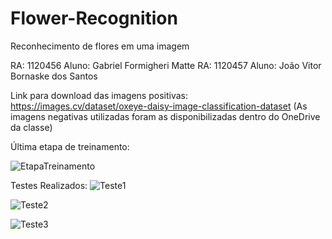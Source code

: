 # Flower-Recognition
Reconhecimento de flores em uma imagem

RA: 1120456 Aluno: Gabriel Formigheri Matte
RA: 1120457 Aluno: João Vitor Bornaske dos Santos

Link para download das imagens positivas: https://images.cv/dataset/oxeye-daisy-image-classification-dataset
(As imagens negativas utilizadas foram as disponibilizadas dentro do OneDrive da classe)

Última etapa de treinamento: 

![EtapaTreinamento](https://user-images.githubusercontent.com/67765536/199568781-87a35d3c-7b5f-4951-bebe-6b137f5c1c48.png)

Testes Realizados: 
![Teste1](https://user-images.githubusercontent.com/67765536/199568929-67f802a8-abe6-4ebc-b5f0-abfcd61b7c55.png)

![Teste2](https://user-images.githubusercontent.com/67765536/199569001-b71d1b74-7935-4d2c-adad-bcbb3c18d3d9.png)

![Teste3](https://user-images.githubusercontent.com/67765536/199569067-e1c56bc0-a54f-49ea-b87e-bb7c4b0f9d1a.png)

